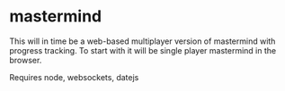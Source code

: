 # mastermind
This will in time be a web-based multiplayer version of mastermind with progress tracking.
To start with it will be single player mastermind in the browser.

Requires node, websockets, datejs
